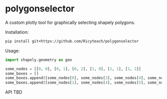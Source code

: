# polygonselector
A custom plotly tool for graphically selecting shapely polygons.

Installation:

```bash
pip install git+https://github.com/Ricyteach/polygonselector
```

Usage:

```python
import shapely.geometry as geo

some_nodes = [[0, 0], [0, 1], [0, 2], [1, 0], [1, 1], [1, 2]]
some_boxes = []
some_boxes.append([some_nodes[0], some_nodes[3], some_nodes[4], some_nodes[1]])
some_boxes.append([some_nodes[1], some_nodes[4], some_nodes[5], some_nodes[2]])

```

API TBD